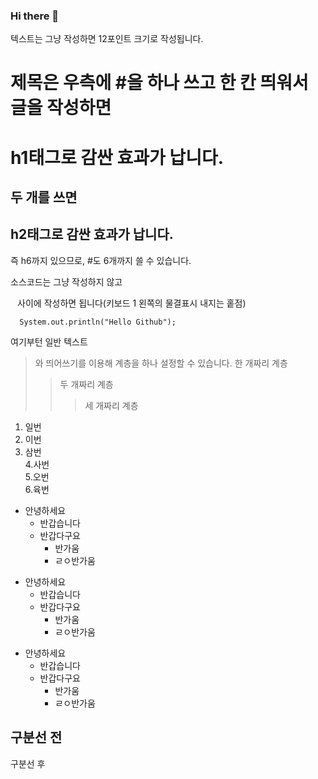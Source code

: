### Hi there 👋

<!-- 텍스트 적기 -->
텍스트는 그냥 작성하면 12포인트 크기로 작성됩니다.

<!-- 제목 -->
# 제목은 우측에 #을 하나 쓰고 한 칸 띄워서 글을 작성하면
<h1>h1태그로 감싼 효과가 납니다.</h1>

## 두 개를 쓰면
<h2>h2태그로 감싼 효과가 납니다.</h2>

즉 h6까지 있으므로, #도 6개까지 쓸 수 있습니다.


<!-- 소스코드 게시 -->
소스코드는 그냥 작성하지 않고

``` ``` 사이에 작성하면 됩니다(키보드 1 왼쪽의 물결표시 내지는 홑점)
```
  System.out.println("Hello Github");
```
여기부턴 일반 텍스트

<!-- 코드 들여쓰기 계층 만들기 -->

>와 띄어쓰기를 이용해 계층을 하나 설정할 수 있습니다.
> 한 개짜리 계층
> > 두 개짜리 계층
> > > 세 개짜리 계층

<!-- 숫자 목록 -->
1. 일번
2. 이번
3. 삼번<br>
4.사번<br>
5.오번<br>
6.육번<br>

<!-- 순서 없는 목록 1(+) -->
+ 안녕하세요
  +  반갑습니다
  +  반갑다구요
     +  반가움
     +  ㄹㅇ반가움

<!-- 순서 없는 목록 2(*) -->
* 안녕하세요
  *  반갑습니다
  *  반갑다구요
     *  반가움
      *  ㄹㅇ반가움
   
<!-- 순서 없는 목록 3(-) -->
- 안녕하세요
  -  반갑습니다
  -  반갑다구요
      -  반가움
     -  ㄹㅇ반가움

<!-- 구분선 작성하기 -->
구분선 전
--
구분선 후


<!--
**chaejh1009/chaejh1009** is a ✨ _special_ ✨ repository because its `README.md` (this file) appears on your GitHub profile.

Here are some ideas to get you started:

- 🔭 I’m currently working on ...
- 🌱 I’m currently learning ...
- 👯 I’m looking to collaborate on ...
- 🤔 I’m looking for help with ...
- 💬 Ask me about ...
- 📫 How to reach me: ...
- 😄 Pronouns: ...
- ⚡ Fun fact: ...
-->

